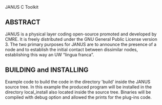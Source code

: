 JANUS C Toolkit

## ABSTRACT

JANUS is a physical layer coding open-source promoted and developed by CMRE. It is freely distributed under the GNU General Public License version 3. The two primary purposes for JANUS are to announce the presence of a node and to establish the initial contact between dissimilar nodes, establishing this way an UW “lingua franca”.

## BUILDING and INSTALLING

Example code to build the code in the directory 'build' inside the JANUS source tree.  In this example the produced program will be installed in the directory local_install also located inside the source tree. Binaries will be compiled with debug option and allowed the prints for the plug-ins code.
